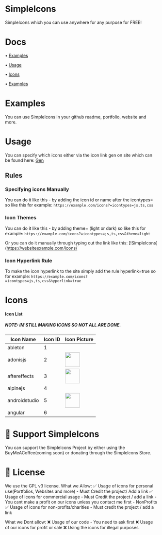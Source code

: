 # SimpleIcons
SimpleIcons which you can use anywhere for any purpose for FREE!

# Docs
• [Examples](https://github.com/DrMixxer/SimpleIcons#Examples)

• [Usage](https://github.com/DrMixxer/SimpleIcons#Usage)  

• [Icons](https://github.com/DrMixxer/SimpleIcons#Icons)  

• [Examples](https://github.com/DrMixxer/SimpleIcons#Examples)  


# Examples
You can use SimpleIcons in your github readme, portfolio, website and more.

# Usage

You can specify which icons either via the icon link gen on site which can be found here: 
[Gen](https://)

## Rules

### Specifying icons Manually 
You can do it like this - by adding the icon id or name after the icontypes=
so like this for example: ```https://example.com/icons?=icontypes=js,ts,css```

### Icon Themes
You can do it like this - by adding theme= (light or dark) 
so like this for example: ```https://example.com/icons?=icontypes=js,ts,css&theme=light```

Or you can do it manually through typing out the link like this: 
[!SimpleIcons](https://websiteexample.com/icons/

### Icon Hyperlink Rule 

To make the icon hyperlink to the site simply add the rule hyperlink=true so for example: 
```https://example.com/icons?=icontypes=js,ts,css&hyperlink=true```

# Icons 

#### Icon List

##### NOTE: IM STILL MAKING ICONS SO NOT ALL ARE DONE.

| Icon Name     | Icon ID       | Icon Picture  |
| ------------- | ------------- | ------------- |
|  ableton      |       1       |               |
|  adonisjs     |       2       | <img src="./images/icons/Adonisjs.svg" width="48">|
|  aftereffects |       3       | <img src="./images/icons/AE.svg" width="48"> |
|  alpinejs     |       4       |               |
|  androidstudio|       5       | <img src="./images/icons/AndroidStudio.svg" width="48"> | 
|  angular      |       6       |               |

# 💸 Support SimpleIcons
You can support the SimpleIcons Project by either using the BuyMeACoffee(coming soon) or donating through the SimpleIcons Store.

# 📜 License
We use the GPL v3 license.
What we Allow: 
✅ Usage of icons for personal use(Portfolios, Websites and more) - Must Credit the project/ Add a link
✅ Usage of icons for commercial usage - Must Credit the project / add a link - You cant make a profit on our icons unless you contact me first - NonProfits
✅ Usage of icons for non-profits/charities - Must credit the project / add a link

What we Dont allow: 
❌ Usage of our code - You need to ask first
❌ Usage of our icons for profit or sale 
❌ Using the icons for illegal purposes


